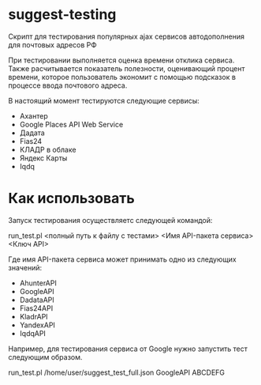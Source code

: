 # suggest-testing
Скрипт для тестирования популярных ajax сервисов автодополнения для почтовых адресов РФ

При тестировании выполняется оценка времени отклика сервиса. Также расчитывается показатель полезности, оценивающий процент времени, которое пользователь экономит с помощью подсказок в процессе ввода почтового адреса.

В настоящий момент тестируются следующие сервисы:
- Ахантер
- Google Places API Web Service
- Дадата
- Fias24
- КЛАДР в облаке
- Яндекс Карты
- Iqdq

# Как использовать
Запуск тестирования осуществляетс следующей командой:

run_test.pl <полный путь к файлу с тестами> <Имя API-пакета сервиса> <Ключ API>

Где имя API-пакета сервиса может принимать одно из следующих значений:
- AhunterAPI
- GoogleAPI
- DadataAPI
- Fias24API
- KladrAPI
- YandexAPI
- IqdqAPI

Например, для тестирования сервиса от Google нужно запустить тест следующим образом.

run_test.pl /home/user/suggest_test_full.json GoogleAPI ABCDEFG
